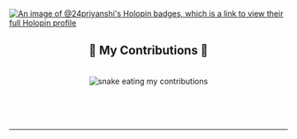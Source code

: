 [![An image of @24priyanshi's Holopin badges, which is a link to view their full Holopin profile](https://holopin.me/24priyanshi)](https://holopin.io/@24priyanshi)

<div align="center">
  <h2>🐍 My Contributions 🐍</h2>
  <br>
  <img alt="snake eating my contributions" src="https://raw.githubusercontent.com/ 24Priyanshi/ 24Priyanshi/output/github-contribution-grid-snake.svg" />
  
  <br/><br/><br/>
</div>

<hr/>

